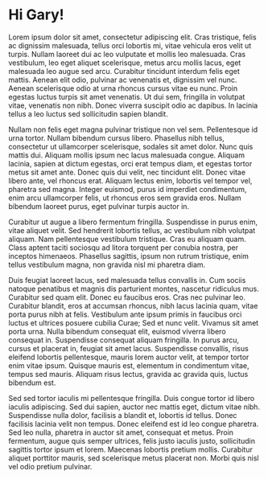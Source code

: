 # Hi Gary!

Lorem ipsum dolor sit amet, consectetur adipiscing elit. Cras tristique, felis ac dignissim malesuada, tellus orci lobortis mi, vitae vehicula eros velit ut turpis. Nullam laoreet dui ac leo vulputate et mollis leo malesuada. Cras vestibulum, leo eget aliquet scelerisque, metus arcu mollis lacus, eget malesuada leo augue sed arcu. Curabitur tincidunt interdum felis eget mattis. Aenean elit odio, pulvinar ac venenatis et, dignissim vel nunc. Aenean scelerisque odio at urna rhoncus cursus vitae eu nunc. Proin egestas luctus turpis sit amet venenatis. Ut dui sem, fringilla in volutpat vitae, venenatis non nibh. Donec viverra suscipit odio ac dapibus. In lacinia tellus a leo luctus sed sollicitudin sapien blandit.


Nullam non felis eget magna pulvinar tristique non vel sem. Pellentesque id urna tortor. Nullam bibendum cursus libero. Phasellus nibh tellus, consectetur ut ullamcorper scelerisque, sodales sit amet dolor. Nunc quis mattis dui. Aliquam mollis ipsum nec lacus malesuada congue. Aliquam lacinia, sapien at dictum egestas, orci erat tempus diam, et egestas tortor metus sit amet ante. Donec quis dui velit, nec tincidunt elit. Donec vitae libero ante, vel rhoncus erat. Aliquam lectus enim, lobortis vel tempor vel, pharetra sed magna. Integer euismod, purus id imperdiet condimentum, enim arcu ullamcorper felis, ut rhoncus eros sem gravida eros. Nullam bibendum laoreet purus, eget pulvinar turpis auctor in.


Curabitur ut augue a libero fermentum fringilla. Suspendisse in purus enim, vitae aliquet velit. Sed hendrerit lobortis tellus, ac vestibulum nibh volutpat aliquam. Nam pellentesque vestibulum tristique. Cras eu aliquam quam. Class aptent taciti sociosqu ad litora torquent per conubia nostra, per inceptos himenaeos. Phasellus sagittis, ipsum non rutrum tristique, enim tellus vestibulum magna, non gravida nisl mi pharetra diam.


Duis feugiat laoreet lacus, sed malesuada tellus convallis in. Cum sociis natoque penatibus et magnis dis parturient montes, nascetur ridiculus mus. Curabitur sed quam elit. Donec eu faucibus eros. Cras nec pulvinar leo. Curabitur blandit, eros at accumsan rhoncus, nibh lacus lacinia quam, vitae porta purus nibh at felis. Vestibulum ante ipsum primis in faucibus orci luctus et ultrices posuere cubilia Curae; Sed et nunc velit. Vivamus sit amet porta urna. Nulla bibendum consequat elit, euismod viverra libero consequat in. Suspendisse consequat aliquam fringilla. In purus arcu, cursus et placerat in, feugiat sit amet lacus. Suspendisse convallis, risus eleifend lobortis pellentesque, mauris lorem auctor velit, at tempor tortor enim vitae ipsum. Quisque mauris est, elementum in condimentum vitae, tempus sed mauris. Aliquam risus lectus, gravida ac gravida quis, luctus bibendum est.


Sed sed tortor iaculis mi pellentesque fringilla. Duis congue tortor id libero iaculis adipiscing. Sed dui sapien, auctor nec mattis eget, dictum vitae nibh. Suspendisse nulla dolor, facilisis a blandit et, lobortis id tellus. Donec facilisis lacinia velit non tempus. Donec eleifend est id leo congue pharetra. Sed leo nulla, pharetra in auctor sit amet, consequat et metus. Proin fermentum, augue quis semper ultrices, felis justo iaculis justo, sollicitudin sagittis tortor ipsum et lorem. Maecenas lobortis pretium mollis. Curabitur aliquet porttitor mauris, sed scelerisque metus placerat non. Morbi quis nisl vel odio pretium pulvinar.